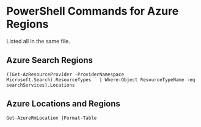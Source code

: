# PowerShell Commands for Azure Regions

Listed all in the same file.

## Azure Search Regions

 ```((Get-AzResourceProvider -ProviderNamespace Microsoft.Search).ResourceTypes `
 | Where-Object ResourceTypeName -eq searchServices).Locations```
 
 
 ## Azure Locations and Regions

 ```Get-AzureRmLocation |Format-Table```
 
 

